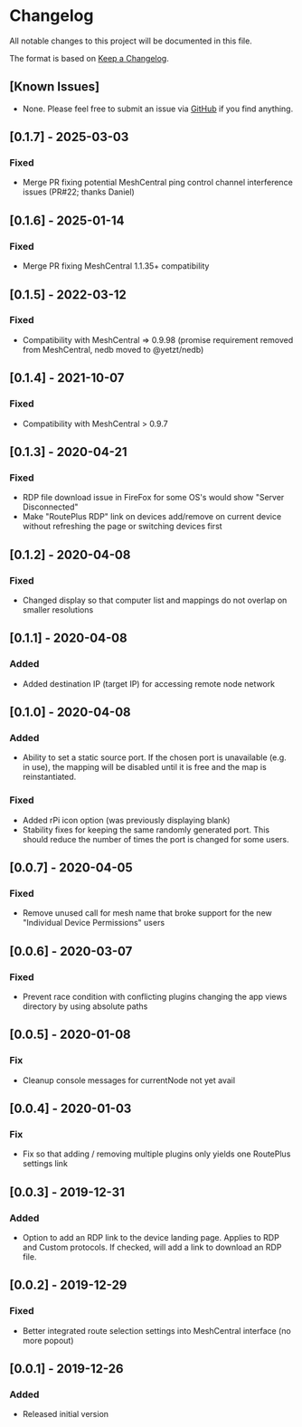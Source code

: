 # Changelog
All notable changes to this project will be documented in this file.

The format is based on [Keep a Changelog](https://keepachangelog.com/en/1.0.0/).

## [Known Issues]
- None. Please feel free to submit an issue via [GitHub](https://github.com/ryanblenis/MeshCentral-RoutePlus) if you find anything.

## [0.1.7] - 2025-03-03
### Fixed
- Merge PR fixing potential MeshCentral ping control channel interference issues (PR#22; thanks Daniel)

## [0.1.6] - 2025-01-14
### Fixed
- Merge PR fixing MeshCentral 1.1.35+ compatibility

## [0.1.5] - 2022-03-12
### Fixed
- Compatibility with MeshCentral => 0.9.98 (promise requirement removed from MeshCentral, nedb moved to @yetzt/nedb)

## [0.1.4] - 2021-10-07
### Fixed
- Compatibility with MeshCentral > 0.9.7

## [0.1.3] - 2020-04-21
### Fixed
- RDP file download issue in FireFox for some OS's would show "Server Disconnected"
- Make "RoutePlus RDP" link on devices add/remove on current device without refreshing the page or switching devices first

## [0.1.2] - 2020-04-08
### Fixed
- Changed display so that computer list and mappings do not overlap on smaller resolutions

## [0.1.1] - 2020-04-08
### Added
- Added destination IP (target IP) for accessing remote node network

## [0.1.0] - 2020-04-08
### Added
- Ability to set a static source port. If the chosen port is unavailable (e.g. in use), the mapping will be disabled until it is free and the map is reinstantiated.
### Fixed
- Added rPi icon option (was previously displaying blank)
- Stability fixes for keeping the same randomly generated port. This should reduce the number of times the port is changed for some users.

## [0.0.7] - 2020-04-05
### Fixed
- Remove unused call for mesh name that broke support for the new "Individual Device Permissions" users

## [0.0.6] - 2020-03-07
### Fixed
- Prevent race condition with conflicting plugins changing the app views directory by using absolute paths

## [0.0.5] - 2020-01-08
### Fix
- Cleanup console messages for currentNode not yet avail

## [0.0.4] - 2020-01-03
### Fix
- Fix so that adding / removing multiple plugins only yields one RoutePlus settings link

## [0.0.3] - 2019-12-31
### Added
- Option to add an RDP link to the device landing page. Applies to RDP and Custom protocols. If checked, will add a link to download an RDP file.

## [0.0.2] - 2019-12-29
### Fixed
- Better integrated route selection settings into MeshCentral interface (no more popout)

## [0.0.1] - 2019-12-26
### Added
- Released initial version
